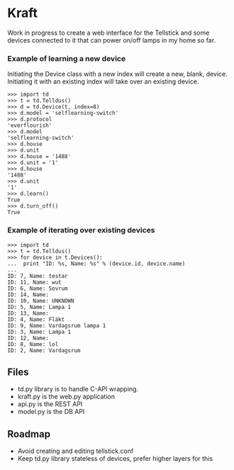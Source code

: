 # Kraft

Work in progress to create a web interface for the Tellstick and some devices connected to it that can power on/off lamps in my home so far. 

### Example of learning a new device

Initiating the Device class with a new index will create a new, blank, device. Initiating it with an existing index will take over an existing device. 

    >>> import td
    >>> t = td.Telldus()
    >>> d = td.Device(t, index=8)
    >>> d.model = 'selflearning-switch'
    >>> d.protocol
    'everflourish'
    >>> d.model
    'selflearning-switch'
    >>> d.house
    >>> d.unit
    >>> d.house = '1488'
    >>> d.unit = '1'
    >>> d.house
    '1488'
    >>> d.unit
    '1'
    >>> d.learn()
    True
    >>> d.turn_off()
    True

### Example of iterating over existing devices

    >>> import td
    >>> t = td.Telldus()
    >>> for device in t.Devices():
    ...  print "ID: %s, Name: %s" % (device.id, device.name)
    ...
    ID: 7, Name: testar
    ID: 11, Name: wut
    ID: 6, Name: Sovrum
    ID: 14, Name:
    ID: 10, Name: UNKNOWN
    ID: 5, Name: Lampa 1
    ID: 13, Name:
    ID: 4, Name: Fläkt
    ID: 9, Name: Vardagsrum lampa 1
    ID: 3, Name: Lampa 1
    ID: 12, Name:
    ID: 8, Name: lol
    ID: 2, Name: Vardagsrum

## Files

  * td.py library is to handle C-API wrapping.
  * kraft.py is the web.py application
  * api.py is the REST API
  * model.py is the DB API

## Roadmap

  * Avoid creating and editing tellstick.conf
  * Keep td.py library stateless of devices, prefer higher layers for this

